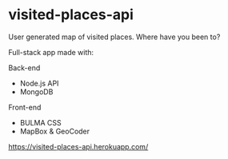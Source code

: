# visited-places-api

User generated map of visited places. Where have you been to?

Full-stack app made with:

Back-end
- Node.js API
- MongoDB

Front-end
- BULMA CSS
- MapBox & GeoCoder

https://visited-places-api.herokuapp.com/

